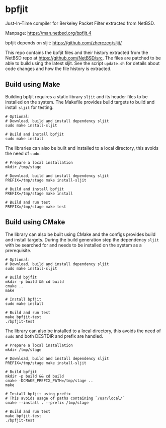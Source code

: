 # bpfjit

Just-In-Time compiler for Berkeley Packet Filter extracted from NetBSD.

Manpage: https://man.netbsd.org/bpfjit.4

bpfjit depends on sljit: https://github.com/zherczeg/sljit/

This repo contains the bpfjit files and their history extracted from the NetBSD
repo at https://github.com/NetBSD/src. The files are patched to be able
to build using the latest sljit. See the script `update.sh` for details
about code changes and how the file history is extracted.

## Build using Make

Building bpfjit requires a static library `sljit` and its header files to be
installed on the system. The Makefile provides build targets to build and
install `sljit` for testing.

```
# Optional:
# Download, build and install dependency sljit
sudo make install-sljit

# Build and install bpfjit
sudo make install
```

The libraries can also be built and installed to a local directory,
this avoids the need of `sudo`:

```
# Prepare a local installation
mkdir /tmp/stage

# Download, build and install dependency sljit
PREFIX=/tmp/stage make install-sljit

# Build and install bpfjit
PREFIX=/tmp/stage make install

# Build and run test
PREFIX=/tmp/stage make test
```

## Build using CMake

The library can also be built using CMake and the configs provides
build and install targets. During the build generation step the
dependency `sljit` with be searched for and needs to be installed
on the system as a prerequisite.

```
# Optional:
# Download, build and install dependency sljit
sudo make install-sljit

# Build bpjfit
mkdir -p build && cd build
cmake ..
make

# Install bpfjit
sudo make install

# Build and run test
make bpfjit-test
./bpfjit-test
```

The library can also be installed to a local directory,
this avoids the need of `sudo` and both DESTDIR and prefix are
handled.

```
# Prepare a local installation
mkdir /tmp/stage

# Download, build and install dependency sljit
PREFIX=/tmp/stage make install-sljit

# Build bpfjit
mkdir -p build && cd build
cmake -DCMAKE_PREFIX_PATH=/tmp/stage ..
make

# Install bpfjit using prefix
# This avoids usage of paths containing `/usr/local/`
cmake --install . --prefix /tmp/stage

# Build and run test
make bpfjit-test
./bpfjit-test
```
